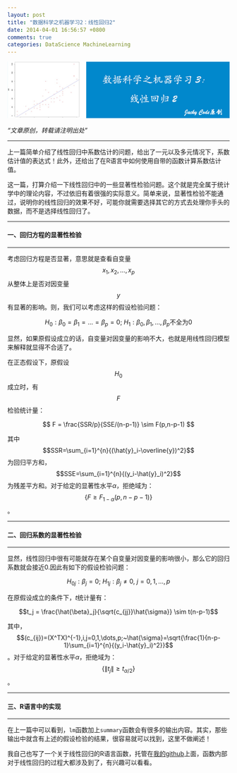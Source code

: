 ```yaml
---
layout: post
title: "数据科学之机器学习2：线性回归2"
date: 2014-04-01 16:56:57 +0800
comments: true
categories: DataScience MachineLearning
---
```


![artical 17](/images/artical/artical17.jpg)
<!-- more -->

*“文章原创，转载请注明出处”*

***

上一篇简单介绍了线性回归中系数估计的问题，给出了一元以及多元情况下，系数估计值的表达式！此外，还给出了在R语言中如何使用自带的函数计算系数估计值。

这一篇，打算介绍一下线性回归中的一些显著性检验问题。这个就是完全属于统计学中的理论内容，不过依旧有着很强的实际意义。简单来说，显著性检验不能通过，说明你的线性回归的效果不好，可能你就需要选择其它的方式去处理你手头的数据，而不是选择线性回归了。

***

#### 一、回归方程的显著性检验

***

考虑回归方程是否显著，意思就是查看自变量$$x_1,x_2,\dots,x_p$$从整体上是否对因变量$$y$$有显著的影响。则，我们可以考虑这样的假设检验问题：

$$ H_0:\beta_0=\beta_1=\dots=\beta_p=0;~H_1:\beta_0,\beta_1,\dots,\beta_p\text{不全为0}$$

显然，如果原假设成立的话，自变量对因变量的影响不大，也就是用线性回归模型来解释就显得不合适了。

在正态假设下，原假设$$H_0$$成立时，有$$F$$检验统计量：

$$ F = \frac{SSR/p}{SSE/(n-p-1)} \sim F(p,n-p-1) $$

其中$$SSR=\sum_{i=1}^{n}{(\hat{y}_i-\overline{y})^2}$$为回归平方和，$$SSE=\sum_{i=1}^{n}{(y_i-\hat{y}_i)^2}$$为残差平方和。对于给定的显著性水平$\alpha$，拒绝域为：$$\{F \geqslant F_{1-\alpha}(p,n-p-1)\}$$。

***

#### 二、回归系数的显著性检验

***

显然，线性回归中很有可能就存在某个自变量对因变量的影响很小，那么它的回归系数就会接近0.因此有如下的假设检验问题：

$$H_{0j}:\beta_j = 0; ~ H_{1j}:\beta_j \neq 0, ~ j=0,1,\dots,p$$

在原假设成立的条件下，$t$统计量有：

$$t_j = \frac{\hat{\beta}_j}{\sqrt{c_{jj}}\hat{\sigma}} \sim t(n-p-1)$$

其中，$$(c_{ij})=(X^TX)^{-1},i,j=0,1,\dots,p;~\hat{\sigma}=\sqrt{\frac{1}{n-p-1}\sum_{i=1}^{n}{(y_i-\hat{y}_i)^2}}$$。对于给定的显著性水平$\alpha$，拒绝域为：$$\{\|t_j\| \geqslant t_{\alpha/2}\}$$。

***

#### 三、R语言中的实现

***

在上一篇中可以看到，`lm`函数加上`summary`函数会有很多的输出内容。其实，那些输出中就含有上述的假设检验的结果，很容易就可以找到，这里不做阐述！

我自己也写了一个关于线性回归的R语言函数，托管在[我的github](https://github.com/JackyCode/Data_Science/tree/master/Linear_Regression)上面，函数内部对于线性回归的过程大都涉及到了，有兴趣可以看看。